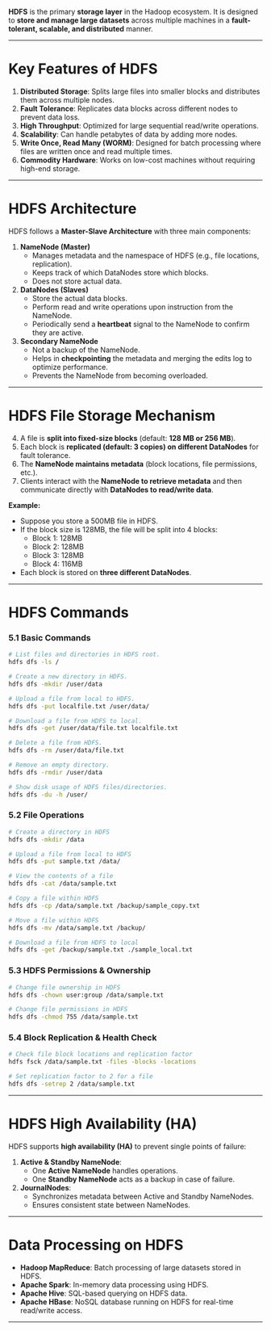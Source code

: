 **HDFS**  is the primary **storage layer** in the Hadoop ecosystem. It is designed to **store and manage large datasets** across multiple machines in a **fault-tolerant, scalable, and distributed** manner.

---
# **Key Features of HDFS**
1. **Distributed Storage**: Splits large files into smaller blocks and distributes them across multiple nodes.
2. **Fault Tolerance**: Replicates data blocks across different nodes to prevent data loss.
3. **High Throughput**: Optimized for large sequential read/write operations.
4. **Scalability**: Can handle petabytes of data by adding more nodes.
5. **Write Once, Read Many (WORM)**: Designed for batch processing where files are written once and read multiple times.
6. **Commodity Hardware**: Works on low-cost machines without requiring high-end storage.
---
# **HDFS Architecture**
HDFS follows a **Master-Slave Architecture** with three main components:
1.  **NameNode (Master)**
	- Manages metadata and the namespace of HDFS (e.g., file locations, replication).
	- Keeps track of which DataNodes store which blocks.
	- Does not store actual data.
2. **DataNodes (Slaves)**
	- Store the actual data blocks.
	- Perform read and write operations upon instruction from the NameNode.
	- Periodically send a **heartbeat** signal to the NameNode to confirm they are active.
3. **Secondary NameNode**
	- Not a backup of the NameNode.
	- Helps in **checkpointing** the metadata and merging the edits log to optimize performance.
	- Prevents the NameNode from becoming overloaded.
---
# **HDFS File Storage Mechanism**
4. A file is **split into fixed-size blocks** (default: **128 MB or 256 MB**).
5. Each block is **replicated (default: 3 copies) on different DataNodes** for fault tolerance.
6. The **NameNode maintains metadata** (block locations, file permissions, etc.).
7. Clients interact with the **NameNode to retrieve metadata** and then communicate directly with **DataNodes to read/write data**.

**Example:**
- Suppose you store a 500MB file in HDFS.
- If the block size is 128MB, the file will be split into 4 blocks:
    - Block 1: 128MB
    - Block 2: 128MB
    - Block 3: 128MB
    - Block 4: 116MB
- Each block is stored on **three different DataNodes**.
---
# **HDFS Commands**
### **5.1 Basic Commands**
```bash
# List files and directories in HDFS root.
hdfs dfs -ls /

# Create a new directory in HDFS.
hdfs dfs -mkdir /user/data

# Upload a file from local to HDFS.
hdfs dfs -put localfile.txt /user/data/

# Download a file from HDFS to local.
hdfs dfs -get /user/data/file.txt localfile.txt

# Delete a file from HDFS.
hdfs dfs -rm /user/data/file.txt

# Remove an empty directory.
hdfs dfs -rmdir /user/data

# Show disk usage of HDFS files/directories.
hdfs dfs -du -h /user/
```
### **5.2 File Operations**

```bash
# Create a directory in HDFS
hdfs dfs -mkdir /data

# Upload a file from local to HDFS
hdfs dfs -put sample.txt /data/

# View the contents of a file
hdfs dfs -cat /data/sample.txt

# Copy a file within HDFS
hdfs dfs -cp /data/sample.txt /backup/sample_copy.txt

# Move a file within HDFS
hdfs dfs -mv /data/sample.txt /backup/

# Download a file from HDFS to local
hdfs dfs -get /backup/sample.txt ./sample_local.txt
```

### **5.3 HDFS Permissions & Ownership**

```bash
# Change file ownership in HDFS
hdfs dfs -chown user:group /data/sample.txt

# Change file permissions in HDFS
hdfs dfs -chmod 755 /data/sample.txt
```

### **5.4 Block Replication & Health Check**

```bash
# Check file block locations and replication factor
hdfs fsck /data/sample.txt -files -blocks -locations

# Set replication factor to 2 for a file
hdfs dfs -setrep 2 /data/sample.txt
```

---
# **HDFS High Availability (HA)**
HDFS supports **high availability (HA)** to prevent single points of failure:
1. **Active & Standby NameNode**:
    - One **Active NameNode** handles operations.
    - One **Standby NameNode** acts as a backup in case of failure.
2. **JournalNodes**:
    - Synchronizes metadata between Active and Standby NameNodes.
    - Ensures consistent state between NameNodes.

---
# **Data Processing on HDFS**
- **Hadoop MapReduce**: Batch processing of large datasets stored in HDFS.
- **Apache Spark**: In-memory data processing using HDFS.
- **Apache Hive**: SQL-based querying on HDFS data.
- **Apache HBase**: NoSQL database running on HDFS for real-time read/write access.

---